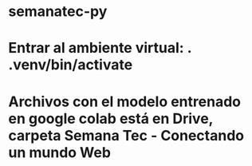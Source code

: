 # semanatec-py
# Entrar al ambiente virtual: . .venv/bin/activate
# Archivos con el modelo entrenado en google colab está en Drive, carpeta Semana Tec - Conectando un mundo Web